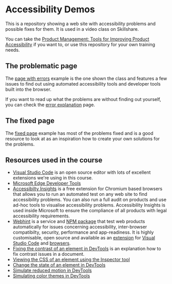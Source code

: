 # Accessibility Demos

This is a repository showing a web site with accessibility problems and possible fixes for them. It is used in a video class on Skillshare.

You can take the [Product Management: Tools for Improving Product Accessibility](https://skl.sh/3eCFWRR) if you want to, or use this repository for your own training needs.

## The problematic page

The [page with errors](https://codepo8.github.io/a11y-demos/page-with-errors.html) example is the one shown the class and features a few issues to find out using automated accessibility tools and developer tools built into the browser.

If you want to read up what the problems are without finding out yourself, you can check the [error explanation](docs/error-explanations.md) page.

## The fixed page

The [fixed page](https://codepo8.github.io/a11y-demos/page-fixed.html) example has most of the problems fixed and is a good resource to look at as an inspiration how to create your own solutions for the problems.

## Resources used in the course

* [Visual Studio Code](https://code.visualstudio.com) is an open source editor with lots of excellent extensions we're using in this course.
* [Microsoft Edge Developer Tools](https://docs.microsoft.com/microsoft-edge/devtools-guide-chromium/)
* [Accessibilty Insights](https://accessibility-insights.io) is a free extension for Chromium based browsers that allows you to run an automated test on any web site to find accessibility problems. You can also run a full audit on products and use ad-hoc tools to visualise accessibility problems. Accessibility Insights is used inside Microsoft to ensure the compliance of all products with legal accessibility requirements.
* [Webhint](https://webhint.io) is a service and [NPM package](https://www.npmjs.com/package/hint) that test web products automatically for issues concerning accessibility, inter-browser compatibilty, security, performance and app-readiness. It is highly customisable, open source and available as an [extension](https://marketplace.visualstudio.com/items?itemName=webhint.vscode-webhint) for [Visual Studio Code](https://code.visualstudio.com) and [browsers](https://webhint.io/docs/user-guide/extensions/extension-browser/).
* [Fixing the contrast of an element in DevTools](https://aka.ms/check-contrast) is an explanation how to fix contrast issues in a document.
* [Viewing the CSS of an element using the Inspector tool](https://docs.microsoft.com/microsoft-edge/devtools-guide-chromium/css/reference#choose-an-element)
* [Change the state of an element in DevTools](https://docs.microsoft.com/microsoft-edge/devtools-guide-chromium/css/reference#toggle-a-pseudo-class)
* [Simulate reduced motion in DevTools](https://docs.microsoft.com/microsoft-edge/devtools-guide-chromium/accessibility/reduced-motion-simulation)
* [Simulating color themes in DevTools](https://docs.microsoft.com/microsoft-edge/devtools-guide-chromium/accessibility/preferred-color-scheme-simulation)
